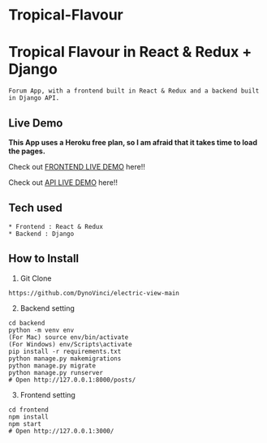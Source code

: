 # Tropical-Flavour
# Tropical Flavour in React & Redux + Django

```
Forum App, with a frontend built in React & Redux and a backend built in Django API.
```

## Live Demo

**This App uses a Heroku free plan, so I am afraid that it takes time to load the pages.**

Check out [FRONTEND LIVE DEMO](https://tropical-flavour-frontend.herokuapp.com/) here!!

Check out [API LIVE DEMO](https://tropical-flavour-backend.herokuapp.com/) here!!

## Tech used

```
* Frontend : React & Redux
* Backend : Django
```

## How to Install

1. Git Clone

```
https://github.com/DynoVinci/electric-view-main
```

2. Backend setting

```
cd backend
python -m venv env
(For Mac) source env/bin/activate
(For Windows) env/Scripts\activate
pip install -r requirements.txt
python manage.py makemigrations
python manage.py migrate
python manage.py runserver
# Open http://127.0.0.1:8000/posts/
```

3. Frontend setting

```
cd frontend
npm install
npm start
# Open http://127.0.0.1:3000/
